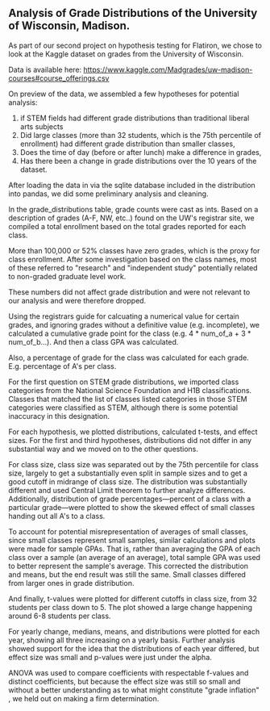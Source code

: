 ## Analysis of Grade Distributions of the University of Wisconsin, Madison.

As part of our second project on hypothesis testing for Flatiron, we chose to look at the Kaggle dataset on grades from the University of Wisconsin.

Data is available here: https://www.kaggle.com/Madgrades/uw-madison-courses#course_offerings.csv

On preview of the data, we assembled a few hypotheses for potential analysis:

1. if STEM fields had different grade distributions than traditional liberal arts subjects
2. Did large classes (more than 32 students, which is the 75th percentile of enrollment) had different grade distribution than smaller classes, 
3. Does the time of day (before or after lunch) make a difference in grades, 
4. Has there been a change in grade distributions over the 10 years of the dataset. 

After loading the data in via the sqlite database included in the distribution into pandas, we did some preliminary analysis and cleaning.

In the grade_distributions table, grade counts were cast as ints. Based on a description of grades (A-F, NW, etc..) found on the UW's registrar site, we compiled a total enrollment based on the total grades reported for each class.

More than 100,000 or 52% classes have zero grades, which is the proxy for class enrollment. After some investigation based on the class names, most of these referred to "research" and "independent study" potentially related to non-graded graduate level work.

These numbers did not affect grade distribution and were not relevant to our analysis and were therefore dropped.

Using the registrars guide for calcuating a numerical value for certain grades, and ignoring grades without a definitive value (e.g. incomplete), we calculated a cumulative grade point for the class (e.g. 4 * num_of_a + 3 * num_of_b...). And then a class GPA was calculated.

Also, a percentage of grade for the class was calculated for each grade. E.g. percentage of A's per class.

For the first question on STEM grade distributions, we imported class categories from the National Science Foundation and H1B classifications. Classes that matched the list of classes listed categories in those STEM categories were classified as STEM, although there is some potential inaccuracy in this designation.

For each hypothesis, we plotted distributions, calculated t-tests, and effect sizes. For the first and third hypotheses, distributions did not differ in any substantial way and we moved on to the other questions.

For class size, class size was separated out by the 75th percentile for class size, largely to get a substantially even split in sample sizes and to get a good cutoff in midrange of class size. The distribution was substantially different and used Central Limit theorem to further analyze differences. Additionally, distribution of grade percentages—percent of a class with a particular grade—were plotted to show the skewed effect of small classes handing out all A's to a class.

To account for potential misrepresentation of averages of small classes, since small classes represent small samples, similar calculations and plots were made for sample GPAs. That is, rather than averaging the GPA of each class over a sample (an average of an average), total sample GPA was used to better represent the sample's average. This corrected the distribution and means, but the end result was still the same. Small classes differed from larger ones in grade distribution.

And finally, t-values were plotted for different cutoffs in class size, from 32 students per class down to 5. The plot showed a large change happening around 6-8 students per class.

For yearly change, medians, means, and distributions were plotted for each year, showing all three increasing on a yearly basis. Further analysis showed support for the idea that the distributions of each year differed, but effect size was small and p-values were just under the alpha.

ANOVA was used to compare coefficients with respectable f-values and distinct coefficients, but because the effect size was still so small and without a better understanding as to what might constitute "grade inflation" , we held out on making a firm determination.






